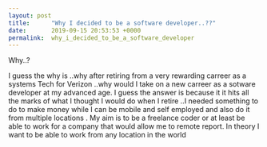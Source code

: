```yaml
---
layout: post
title:      "Why I decided to be a software developer..??"
date:       2019-09-15 20:53:53 +0000
permalink:  why_i_decided_to_be_a_software_developer
---
```


Why..?

I guess the why is ..why after retiring from a very rewarding carreer as a systems Tech for Verizon ..why would I take on a new carreer as a sotware developer at my advanced age. I guess the answer is because it it hits all the marks of what I thought I would do when I retire ..I needed something to do to make money while I can be mobile and self employed and 
also do it from multiple locations . My aim is to be a freelance coder or at least be able to work for a company that would allow me to remote report. In theory I want to be able to work from any location in the world




